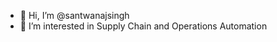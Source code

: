 - 👋 Hi, I’m @santwanajsingh
- 👀 I’m interested in Supply Chain and Operations Automation

<!---
santwanajsingh/santwanajsingh is a ✨ special ✨ repository because its `README.md` (this file) appears on your GitHub profile.
You can click the Preview link to take a look at your changes.
--->
